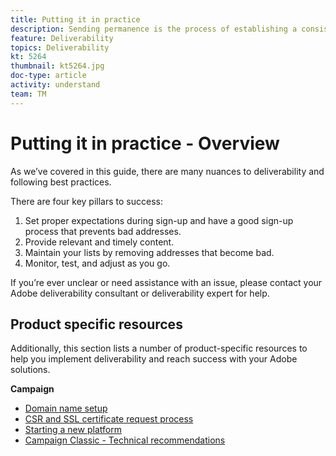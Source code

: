 ```yaml
---
title: Putting it in practice
description: Sending permanence is the process of establishing a consistent sending volume and strategy in order to maintain ISP reputation.
feature: Deliverability
topics: Deliverability
kt: 5264
thumbnail: kt5264.jpg
doc-type: article
activity: understand
team: TM
---
```


# Putting it in practice - Overview

As we’ve covered in this guide, there are many nuances to deliverability and following best practices. 

There are four key pillars to success:

1. Set proper expectations during sign-up and have a good sign-up process that prevents bad addresses.
2. Provide relevant and timely content.
3. Maintain your lists by removing addresses that become bad.
4. Monitor, test, and adjust as you go.

If you’re ever unclear or need assistance with an issue, please contact your Adobe deliverability consultant or deliverability expert for help.

## Product specific resources

Additionally, this section lists a number of product-specific resources to help you implement deliverability and reach success with your Adobe solutions.

**Campaign**

* [Domain name setup](/help/putting-it-in-practice/ac-domain-name-setup.md)
* [CSR and SSL certificate request process](/help/putting-it-in-practice/ac-ssl-certificate-request.md)
* [Starting a new platform](/help/putting-it-in-practice/ac-starting-new-platform.md)
* [Campaign Classic - Technical recommendations](/help/putting-it-in-practice/acc-technical-recommendations.md)
